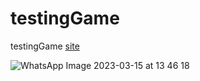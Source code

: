 # testingGame
 testingGame
<a href ='https://kezara666.github.io/testingGame/'>site</a>


![WhatsApp Image 2023-03-15 at 13 46 18](https://user-images.githubusercontent.com/87107996/225248166-1d739957-ace5-41bd-9fc5-428b81665ed3.jpg)
